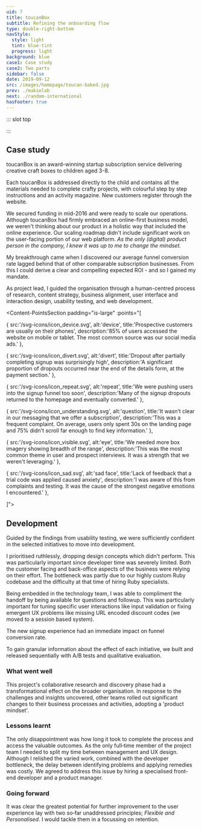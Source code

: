 ```yaml
---
uid: 7
title: toucanBox
subtitle: Refining the onboarding flow
type: double-right-bottom
navStyle:
  style: light
  tint: blue-tint
  progress: light
background: blue
case1: Case study
case2: Two parts
sidebar: false
date: 2019-09-12
src: /images/homepage/toucan-baked.jpg
prev: ./makielab
next: ./random-international
hasFooter: true
---
```

<!-- A redesigned sign up funnel to improve communication, useability and confidence and a strategic design project to identify new ways to improve customer retention -->
::: slot top

<Stage-ProjectStage :noise="true" ctaLabel="toucanbox.com" ctaUrl="https://www.toucanbox.com" rag="toucan-rag" ragTitle="rag-1" titleColumnClass="is-three-fifths" :hasModal="true"
description="I guided the organisation through a human-centred design process which had a transformative effect on our approach to product development.">

<template v-slot:visual-column>
  <figure class="toucan-image">
    <b class="decoration svg-yellow-splat"/>
    <Heros-ImageHero src="/images/toucanbox/combined_onboarding.png" alt="toucanBox homepage"/>
    <!-- <b class="decoration svg-bee"/> -->
    <!-- <b class="decoration svg-confetti-red"/> -->
    <b class="decoration svg-confetti-yellow"/>
    <b class="decoration svg-flash-blue"/>
    <b class="decoration svg-flash-yellow"/>
    <!-- <b class="decoration svg-pencil-parachute"/> -->
  </figure>
</template>

<template v-slot:modal>

<Content-ModalAlert label1="toucanBox 2017" label2="toucanBox current" url1="https://toucanwww.netlify.app/" url2="https://www.toucanbox.com">

**toucanBox.com**

I created a static mirror of the toucanBox homepage at the conclusion of this project in Summer 2017.

</Content-ModalAlert>

</template>

<template v-slot:platform>

Responsive web app

</template>

<template v-slot:timeframe>

2017

</template>

<template v-slot:my-role>

Project lead
~ UX/UI Designer

</template>

<template v-slot:team>

CTO
~ 2 full-stack developers
<!-- ~ stakeholders in Marketing and Creative -->

</template>

</Stage-ProjectStage>

<style lang="sass">
@import "@theme/styles/variables.sass"

.toucan-image
  position: absolute
  height: 28vh
  max-height: 16em
  top: 0
  @media screen and (min-width: $tablet)
    top: -32%
    left: -28%
    height: 128%
    max-height: none
  @media screen and (min-width: $fullhd)
    top: -38%
    left: -28%
    height: 128%
    max-height: none
  img
    position: relative
    height: 100%
    max-width: initial

.toucan-rag
  padding-right: 2em

@media screen and (min-width: $fullhd)
  .toucan-rag
    padding-right: 3em

</style>

:::



<Content-TextSection rag="rag-4" padding="is-initial" columnOffset="title-offset">

##  Case study

<p class="subtitle">
toucanBox is an award-winning startup subscription service delivering creative craft boxes to children aged 3-8.
</p>

Each toucanBox is addressed directly to the child and contains all the materials needed to complete crafty projects, with colourful step by step instructions and an activity magazine. New customers register through the website.

We secured funding in mid-2016 and were ready to scale our operations. Although toucanBox had firmly embraced an online-first business model, we weren't thinking about our product in a holistic way that included the online experience. Our scaling roadmap didn't include significant work on the user-facing portion of our web platform. _As the only (digital) product person in the company, I knew it was up to me to change the mindset._

My breakthrough came when I discovered our average funnel conversion rate lagged behind that of other comparable subscription businesses. From this I could derive a clear and compelling expected ROI - and so I gained my mandate.

As project lead, I guided the organisation through a human-centred process of research, content strategy, business alignment, user interface and interaction design, usability testing, and web development.

<template v-slot:aside>

####  The challenge{ .challenge-title }

How might we increase funnel conversion rate; achieving our business goal but also helping our customers achieve their goals. How might we build a shared organisational understanding of the customer journey.

<br>

#### The outcome{ .challenge-title }

A usable, reassuring, and technologically sustainable homepage and signup experience which raised funnel conversion rate by an average of **25%** while reducing messaging related customer service cases.

_I have omitted confidential information in this case study._
{ .secondary }

</template>


</Content-TextSection>


<!-- <Content-ThreeColumnSection padding="is-large">

<template v-slot:column1>

###  The challenge

How might we increase funnel conversion rate; achieving our business goal but also helping our users achieve their goals. How might we build a shared organisational understanding of the user’s journey.

</template>

<template v-slot:column2>

### The outcome

A usable, reassuring, and technologically sustainable homepage and signup experience which raised funnel conversion rate by an average of **25%** while reducing messaging related CS cases.

</template>

<template v-slot:column3>

### My role

Project Management
~ Customer Research
~ UX/UI Design
~ Analysis and Evaluation

</template>

</Content-ThreeColumnSection> -->



<Content-MainSectionDivider aside="Section 1 of 3" title="Discovery"/>



<Content-PointsSection padding="is-large" :points="[

{ src:'/svg-icons/icon_device.svg', alt:'device', title:'Prospective customers are usually on their phones', description:'85% of users accessed the website on mobile or tablet. The most common source was our social media ads.' },

{ src:'/svg-icons/icon_divert.svg', alt:'divert', title:'Dropout after partially completing signup was surprisingly high', description:'A significant proportion of dropouts occurred near the end of the details form, at the payment section.' },

{ src:'/svg-icons/icon_repeat.svg', alt:'repeat', title:'We were pushing users into the signup funnel too soon', description:'Many of the signup dropouts returned to the homepage and eventually converted.' },

{ src:'/svg-icons/icon_understanding.svg', alt:'question', title:'It wasn’t clear in our messaging that we offer a subscription', description:'This was a frequent complaint. On average, users only spent 30s on the landing page and 75% didn\'t scroll far enough to find key information.' },

{ src:'/svg-icons/icon_visible.svg', alt:'eye', title:'We needed more box imagery showing breadth of the range', description:'This was the most common theme in user and prospect interviews. It was a strength that we weren\'t leveraging.' },

{ src:'/svg-icons/icon_sad.svg', alt:'sad face', title:'Lack of feedback that a trial code was applied caused anxiety', description:'I was aware of this from complaints and testing. It was the cause of the strongest negative emotions I encountered.' },

]">

<template v-slot:content>

## Research

<p class="subtitle">
  I usability tested the existing flow and engaged both customers and non-customers in a dialogue to uncover core motivations.
</p>

To supplement this, I collected data insights and stakeholder knowledge from across the business; customer service (CS), website analytics, net promoter score (NPS), customer surveys and the production database, sometimes asking new questions of our data to fill in the gaps (including writing a few database queries of my own). Along the way, I captured insights in a central location accessible to the whole organisation.



<!-- I gathered data from Google Analytics, Hotjar and customer service cases:
Interviewing customers provided me with further insight into their expectations and needs. I recorded standout and commonly occuring comments:

Analytics, asking customer service, interviewing existing customers and parents who weren’t customers. To gain a better understanding of toucanBox's business goals and constraints along with user needs and behaviours, I kicked off a discovery phase based on a range of quantitative and qualitative research methodologies. I held a series of stakeholder interviews across several business lines to better understand toucanBox's business goals, requirements, and constraints. Each of these interviews was captured in audio and text format, and was used to identify common themes and specific needs. I also explored existing data and artefacts, including.  -->

</template>

</Content-PointsSection>


<Content-QuoteSection rag="rag-4" quote="It’s fun, I can see it’s for kids. But I can't see straight away why I might want it or how it works." attribute="Ameera, mum to Rafi"/>


<Content-ThreeColumnSection padding="is-large" columnOffset="three-offset">

<template v-slot:content>

## Who are our customers?

<p style="padding-right: 6em;">
Through internal stakeholder consultation and customer interviews, I identified the following high level personas and their corresponding motivations:
</p>

</template>

<template v-slot:column1>

####  Parent

---

<div class="small">

*Buyer persona*

In general it’s the parent who responds to our advertising and comms, makes the purchase, manages the subscription and engages with customer service.

<br>

**I want my child to be happy**
~ They enjoy crafting _“We do crafts every weekend and they love it”_
~ They want toucanBox _“They saw it on TV and asked me for it”_

<br>

**I want to be a good parent**
~ I want to share positive experiences with my child, forming lasting memories _“I really value the time we spend together”_
~ I want to support my child’s education and development _“If only it was easier to find things for my kids to do that support their education”_
~ I want to be prepared _“I want to do more crafting with my kids but I’m not creative”_

</div>

</template>

<template v-slot:column2>

#### Gifter

---

<div class="small">

*Buyer persona*

A family friend or relative. Possibly already a customer.

<br>

**I want to give a good gift**
~ I want to show how much I care _“Finding a gift that’s good enough can be hard”_
~ I want it to be quick and easy, for me and the recipient _“A good gift doesn’t create any work for whoever I give it to”_

<br>
<br>

</div>

#### Child

---

<div class="small">

*User persona*

The box experience is all about the child. Their enjoyment drives the decision to remain subscribed. They want to be entertained or to do what they've seen on TV or tried at school.

<!-- <br> -->

<!-- **I want to be entertained**
~ I want to do what I’ve seen my friends do / seen on TV (YouTube) / done at school -->

</div>

</template>

<template v-slot:column3>

<figure class="image is-square">
  <img class="lazyload" data-src="/images/toucanBox/users.jpg" alt="Cartoon of users">
</figure>

</template>

</Content-ThreeColumnSection>


<Content-ImageFrames-FullImageSection url="/images/toucanBox/warehouse-wide.jpg" alt="Montage of discovery artefacts">
<template v-slot:caption>

The toucanBox fulfilment warehouse at Heathrow

</template>
</Content-ImageFrames-FullImageSection>


<Content-ThreeColumnSection padding="is-large" rag="rag-5" columnOffset="three-offset">

<template v-slot:content>

## Collaboration and objectives

Internal stakeholder engagement was crucial to understand the overarching business goals and challenges, but also to build a sense of ownership in the project outcomes. I needed to establish a _'product mindset'_ around the online experience, so that we would continue to measure, evaluate, and iterate the platform on an ongoing basis.

I involved key stakeholders in a journey mapping workshop to visualise the front- and back-stage activities comprising a subscription. This equipped me with important foundational knowledge but also helped other departments empathise with the customer. I followed up with a second workshop, this time focussed on optimising the core value proposition, messaging and content hierarchy. We used our new mission statement as a starting point: _“Unlocking your creativity one box at a time.”_

<!-- As well as generating some snappy copy, we realised we were mixing up 'Why toucanBox' and 'How it works'. Going forward we knew to avoid this pitfall.
In a technique inspired by the product agency [Made By Many](https://www.madebymany.com/)
-->

I summarised our insights into six 'Product Principles' each with suggested ideation starting points:

1\. Easy	&nbsp;	&nbsp;2. Clear	&nbsp;	&nbsp;3. Trustworthy	&nbsp;	&nbsp;4. Open	&nbsp;	&nbsp;5. Personalised	&nbsp;	&nbsp;6. Flexible
{.principles}

<style lang="sass">

  p.principles
    color: white

</style>


We agreed the first two principles were most relevant to our goal of increasing conversion rate. This focus enabled me to define clear measures of success through general and channel-specific KPIs.

<!-- ‘Why toucanBox?’ and ‘How it works.’


the hierarchy of content on the homepage and messaging throughout the flow.

hierarchy of content

distill our value proposition into three digestible headings




Based on the insights collected through research and discovery, I held a series of workshops with the project team to turn insights into action.

We knew Increase funnel conversion rate

so that key stakeholders would champion an outcome driven attitude as the project unfolded.



 the existing online experience, but to instil a sense of ownership in the project outcomes. For our supporter engagement strategy to succeed, we needed key stakeholders in the organization to buy in and champion the mindsets and methods we established as the project unfolded.

Journey mapping workshop

Value proposition workshop

How might we? Jobs to be done and/or user story. Measurable objectives would be better. Design principles? Increase funnel conversion rate. PM-esq stuff. We needed to build a “product” mindset around the signup experience. This would let us make decisions based on real insights and to continuously measure, evaluate, and iterate on the platform over time.

Based on the insights collected through research and discovery, I held a series of workshops with the project team to turn insights into action.

Guided by our findings, I defined clear measures of success for the project through generalized and channel-specific KPIs.

I broke down the overarching project goal into six focus areas under two themes. Unlocking your creativity one box at a time:

I then summarised customer quotes and supporting data into six 'product Design Principles,' each with suggested ideation starting points:

1. Easy
2. Clear
3. Trustworthy
4. Open
5. Personalised
6. Flexible

Easy, Clear, Open and Trustworthy with an overhaul of the acquisition funnel and more help and information on the website. -->

</template>

<template v-slot:column1>

####  Make it clear

---

<div class="small">

Refine how we communicate the toucanBox value proposition with messaging and content optimised for fast comprehension.

Minimise misunderstanding and effectively translate our typical marketing messages “free craft box” into the full picture “toucanBox is a craft box subscription you can try for free”.

Reduce anxiety about price and discounts by providing clear and timely feedback.

</div>

</template>

<template v-slot:column2>

#### Make it easy

---

<div class="small">

Enable comparison between the three box sizes.

Minimise the number of steps, clicks and details required to complete signup.

Build confidence throughout the funnel by following usability best practices, validated by thorough user testing.

Establish a consistent UI language with a living design system.

</div>

</template>

<!-- <template v-slot:column3>

#### Trustworthy

---

<div class="small">

Be more human in the tone of our design and copywriting.

Minimise the number of steps, clicks and details required to complete signup.

Build confidence throughout the funnel by following usability best practices, validated by thorough user testing.

Establish a consistent UI language with a living design system.

</div>

</template> -->

<template v-slot:column3>

<Content-InfoBox :hasIcon="true" :hasAction="true" type="modal" label="See principles" style="margin-bottom: 3em;">

<p style="padding-right: 1em;">
I gathered everything we learnt about our users into a set of 'Product Principles' the whole organisation could access and benefit from.
</p>

<template slot="modal">

<Content :page-key="$site.pages.find(p => p.path === '/extra/toucanbox-principles/').key"/>

</template>

</Content-InfoBox>

</template>

</Content-ThreeColumnSection>







<Content-ImageFrames-FullImageSection url="/images/toucanBox/onboarding-montage.jpg" alt="Montage of discovery artefacts"/>






<Content-ImageFrames-SquareImagesRow rag="rag-4" :images="[
{ url:'/images/toucanBox/main-stage-square.png', alt:'Optimise the \'main stage\'', caption:'Square image caption 1', slot:'slot1', iframe:false, action: {
  type: 'modal',
  label: 'Iterations',
  slot: 'modal1'
  } },
{ url:'/images/toucanBox/product-section.png', alt:'Optimise the product section', caption:'Square image caption 2', slot:'slot2', iframe:false, action: {
  type: 'modal',
  label: 'Iterations',
  slot: 'modal2'
  } },
{ url:'/images/toucanBox/ia-nav.png', alt:'Optimise site nav and IA', caption:'Square image caption 3', slot:'slot3', iframe:false },
]">

<template slot="content">

## Testing prototypes

<p class="subtitle">
  Equipped with strategic objectives generated with input from across the organisation, my next step was to iterate towards a design solution.
</p>

Four design challenges stood out as critical to the project’s success; the 'main stage', product section, site navigation and the details form. I didn't rely solely on upfront research and tested continuously with stakeholders and users. NB: trialist mode is activated when a user enters a valid discount code or if they arrive from a paid marketing source with a URL embedded code.

<!-- Insights from the journey mapping and value proposition workshops enabled me to rapidly iterate flow, information architecture, usability, interface and visual design from a strong foundation. Nevertheless, I didn't solely rely on upfront research and tested constantly with stakeholders and users. -->




<!-- Rapid wireframing and prototyping

with Adobe Xd, Invision, and React helped the project team explore several directions before identifying a promising design approach.

Having defined the relationship of the new feature to the existing system and the specific personalisation options we would offer, the next challenge was to establish how it would be presented to customers.

Before moving into high-fidelity design and development, I performed usability testing on the proposed direction for the signup experience to validate design and content and decisions, identify challenges, and iterate based on real user feedback.

I sketched and iterated all sections of the acquisition funnel, applying the new information architecture and improving useability, consistency and visual design.

Based on the analysis and project goals, four interface design challenges stood out to me as critical to the project’s success:

I recruited a range of study participants that closely matched our defined user personas, and designed a usability study that would examine several different signup flows. -->

<!-- Rapid wireframing and prototyping with Adobe Xd, Invision, and React helped the project team explore several directions before identifying a promising design approach. -->
<br>
<br>

### Landing page

</template>

<template slot="slot1">

#### 'Main stage'

Leveraging our newly optimised messaging to communicate the value proposition clearly and quickly.

- Clear upfront product value statement{ .check }
- Leveraging our quality video content (autoplay on desktop){ .check }
{ .check-list }

</template>

<template slot="modal1">

<figure class="image is-2by1">
  <img class="lazyload" data-src="/images/toucanBox/main-stage-detail.png" alt="Iterations of the Main Stage">
</figure>

</template>

<template slot="slot2">

#### Product section

Enabling comparison between each box, while emphasising their different propositions.

- Compact vertically stacking cards with detail views{ .check }
- Not neglecting desktop users - three column layout{ .check }
{ .check-list }

</template>

<template slot="modal2">

<figure class="image is-2by1">
  <img class="lazyload" data-src="/images/toucanBox/product-section-detail.png" alt="Iterations of the Product Section">
</figure>

</template>

<template slot="slot3">

#### Information architecture

Redesigned sitemap and site-wide navigation, able to accommodate existing content and scale to new verticals.

<!-- scale to . The right-oriented, persistent login button fades out as the menu slides in. Site navigation and structure. New content (schools, inside a box, blog/activities). Around what users are really looking for e.g. What's inside the box - reachable by both scrolling and clicking a button in the nav. -->

- Always visible login button to reduce CS cases{ .check }
- Links that focus on what prospects are trying to learn{ .check }
{ .check-list }

</template>

</Content-ImageFrames-SquareImagesRow>




<Content-ImageFrames-SquareImagesRow padding="is-medium"  :images="[
{ url:'/images/toucanBox/signup-funnel.png', alt:'Optimise the signup funnel', caption:'Square image caption 1', slot:'slot1', iframe:false, action: {
  type: 'modal',
  label: 'Wireframes',
  slot: 'modal1'
  } },
{ url:'/images/toucanBox/mobile-steps.png', alt:'Mobile friendly steps', caption:'Square image caption 2', slot:'slot2', iframe:false, action: {
  type: 'link',
  label: 'Prototype',
  url: 'https://signup-prototype.netlify.app/?code=test'
  } },
{ url:'/images/toucanBox/choose-plan.png', alt:'Choose a plan', caption:'Square image caption 3', slot:'slot3', iframe:false, action: {
  type: 'modal',
  label: 'Video',
  slot: 'modal3'
  } },
]">

<template slot="content">

### Signup funnel

</template>

<template slot="slot1">

#### Reassuring information

Single page signup form, the simplest and most usable solution we could currently offer the user.

- Clear feedback of discount and price status{ .check }
- Customisable trial offer message{ .check }
- Revamped input validation logic{ .check }
{ .check-list }

</template>

<template slot="modal1">

<figure class="image is-2by1">
  <img class="lazyload" data-src="/images/toucanBox/wireframe-flow-signup.png" alt="Iterations of the Main Stage">
</figure>

</template>

<template slot="slot2">

#### Mobile-friendly steps

Splitting fieldsets onto separate pages (mobile and desktop) with a continue button and persistent order basket.

- Could be more usable on mobile and enable more information capture for personalisation{ .check }
- Beyond the current technical expertise of the team{ .stop }
{ .check-list }

</template>

<template slot="slot3">

#### Choose a subscription plan

We experimented with adding additional choice at signup but found this reduced conversion rate. A small uptick in retention didn't offset the effect.

- Upsell customers at signup{ .check }
- Retention was a promising future focus{ .check }
- Too much upfront commitment for most potential customers{ .stop }
{ .check-list }

</template>

<template slot="modal3">

<div class="video-wrapper">

  <figure class="image is-9by16 single-image">
    <iframe class="lazyload" data-src="https://player.vimeo.com/video/293190532" width="640" height="1138" frameborder="0" webkitallowfullscreen mozallowfullscreen allowfullscreen></iframe>
  </figure>
  <figcaption>
    User testing a subscription plans design iteration
  </figcaption>

</div>

</template>

</Content-ImageFrames-SquareImagesRow>




<Content-MainAsideSection padding="is-large has-divider" rag="rag-4" :aside="true" columnOffset="table-offset" page1Label="Landing page" page2Label="Signup funnel">

<template slot="content">

## Lessons from user testing

I conducted usability testing of the funnel designs with internal stakeholders and external testers. The appropriate level of fidelity was different for each initiative and audience. Static wireframes and paper prototypes sufficed for internal stakeholders, greatly increasing iteration speed. For external testing I typically made use of inVision and HTML prototypes, recording sessions by video to be viewed later by the whole project team.

</template>

<template>

**Observation** | **Remedy** |
--- | --- |
_“I’ll use the menu to learn more”_ A significant minority of testers wanted to use the navigation menu to learn more, rather than scrolling. They found the options unsatisfying or confusing | I added links to the main navigation for separate pages mirroring and expanding upon scroll-reachable content on the homepage |
_"We can't just have the burger menu on desktop"_ Internal testers requested an always-visible main navigation on desktop | I had de-prioritised this for expediency but quickly realised we weren't meeting users' expectations while it was absent |
_“How do I close this?”_ Testers expected the product details modal to have a close button at the top as well as the bottom | I added close buttons to the top and bottom of the modal |
The view rate for the toucanBox promotional video didn't increase, even though I had increased the prominence of the video button | Further emphasis on the video button might compete with the main CTA. Instead, I added an autoplay looping montage video on desktop |
{.table .is-fullwidth}

</template>

<template slot="page2">

**Observation** | **Remedy** |
--- | --- |
_“I expected siblings would always cost £1 extra?”_ Testers reported that the messaging regarding the trial offer for siblings (additional children) was unclear. The existing copy could imply that each additional child would always cost £1, not just for the first delivery | Over time several such copywriting mistakes had crept into the funnel. I worked with our copywriter to revamp messaging across the homepage and signup flow. |
_“I can’t be sure how much I’m paying.”_ Testers mentioned that it felt frightening to click the ‘authorise payment’ button on the details form | I added a mini order summary next to the payment/paypal button titled 'What You're Paying Today' |
_“If I wanted to send toucanBox to two different addresses, how would I do that?”_ It became clear that our system was not well suited to gifters. The copy, interface and even the backend data model was not tailored to their needs | This was good feedback but the issue was out of the scope of this project. I made sure it was communicated to the Leadership Team and suggested a future project to resolve the issue. |
_“I don’t remember making a password, now I need one to log in?”_ Around 15% of trialists didn’t make a password after completing sign up, so I was aware we were increasing CS load to optimise for conversion. | Detailed analysis was needed to understand the impact of making the password field mandatory. I decided not to tackle this problem in this project, but advocated for a sister link to 'Forgotten your password?' on the login page: 'Not created a password yet?' |
{.table .is-fullwidth}

</template>

<template slot="aside">

<div class="columns is-gapless" style="margin-bottom: 3em;">
  <div class="column is-half">
    <figure class="image is-square">
      <img class="lazyload" data-src="/images/toucanBox/user-testing-1.jpg" alt="User tester 1">
    </figure>
  </div>
</div>

<div class="columns is-gapless">
  <div class="column is-half">
    <figure class="image is-square">
      <img class="lazyload" data-src="/images/toucanBox/user-testing-2.jpg" alt="User tester 2">
    </figure>
  </div>
</div>

</template>

</Content-MainAsideSection>




<Content-MainSectionDivider aside="Section 2 of 3" title="Delivery"/>




<Content-ImageFrames-MainImageSection padding="is-large" url="/images/toucanBox/styles.png" alt="toucanBox design system" :aside="true" rag="rag-5" imageClass="is-2by1">

<template v-slot:content>

## Design system

With such a small technology team and a rapidly growing business, I knew it was crucial to utilise every opportunity to maximise efficiency. We still had a relatively small web platform, so it made sense to establish a living design system during a redesign.

I worked closely with developers as we followed the [Atomic Design](https://bradfrost.com/blog/post/atomic-web-design/) methodology, with code as the single source of truth. I separately maintained a minimal Sketch Library of atoms to facilitate rapid UI sketching. In support, I directly wrote CSS for variables, atoms, molecules and some organisms.

Going forward, the design system enabled developers to prototype UI and the establishment of the 'Activities' blog, where content writers could easily compose visually rich articles.

 <!-- Implementation makes it easy for content editors to visualize and create content. block-based components
ongoing iteration and refinement to meet evolving user and business needs.

I worked closely with developers to establish variables for our colour pallet, typography scale, icons, spacing and other stylistic elements.

-->



<!-- Equally, our developers shared a relative weakness in front-end CSS and JS.

In order to act quickly, I slotted into the role of front-end developer to build the new homepage and make design improvements throughout the funnel.

Sustainable, living UI design system

Minimal common-sense standards.

Code as the single source of truth. Atoms as Sketch Library, organisms only in code.

Living design system: ongoing iteration and refinement to meet evolving user and business needs.

Enabled faster prototyping of new ideas.

To increase my efficiency and that of the whole team, I created and maintained a style guide of UI components and design guidelines (with corresponding html snippets) as I developed the front end

Link to living styleguide. Atomic design. UI style evolved from the magazine - graphic design.

Tone of voice -->

</template>

<template v-slot:aside>

#### Visual design

The toucanBox Creative Team had recently completed a brand refresh. I knew this new style would give us a distinctive look online and I was keen to promote consistency across all product touch points.

<!-- and new boxes included activity magazines brimming with colour, imagination and illustrations. -->

<!-- I knew this new style would give us a distinctive look online and I was keen to promote consistency across all product touch points. -->

Having been involved in the earlier stages of the project, they were primed and ready to work with me to apply the brand to the UI.

</template>

</Content-ImageFrames-MainImageSection>



<Content-ImageFrames-FullImageSection imageClass="is-16by9" url="/images/toucanBox/toucan-together.jpg" alt="Montage of discovery artefacts"/>




<Content-TextSection padding="is-large" rag="rag-4" columnOffset="title-offset">

## Development

<p class="subtitle">
  Guided by the findings from usability testing, we were sufficiently confident in the selected initiatives to move into development.
</p>

I prioritised ruthlessly, dropping design concepts which didn't perform. This was particularly important since developer time was severely limited. Both the customer facing and back-office aspects of the business were relying on their effort. The bottleneck was partly due to our highly custom Ruby codebase and the difficulty at that time of hiring Ruby specialists.

Being embedded in the technology team, I was able to compliment the handoff by being available for questions and followup. This was particularly important for tuning specific user interactions like input validation or fixing emergent UX problems like missing URL encoded discount codes (we moved to a session based system).

<!-- I complimented the design specs by being constantly available for questions.

Thanks to our existing UI design system, progressing from wireframes to high-fidelity UI design was a snap.

Further evaluation of the new design could only be achieved through live metrics. These needed to be measured in production.
What we chose to build in production. Release feature-by-feature - A/B testing to validate. Focus on working with and supporting developers to realise designs in production. Supporing with - CSS, Design System, compromises and adjustments to the spec.

I worked closely with our developers to tune the input validations and feedback messages on the details form. Under some circumstances, users from paid marketing channels with URL embedded discount codes could lose it while browsing the site. We solved this issue by switching to a session-based system.

Our custom Ruby codebase and the difficulty in recruiting Ruby developers in London combined to make developer resource the tightest bottleneck for toucanBox. Equally, our developers shared a relative weakness in front-end CSS and JS.

In order to act quickly, I slotted into the role of front-end developer to build the new homepage and make design improvements throughout the funnel. -->

<template v-slot:aside>

<Content-Techstack

:techs="[
{ title:'Build', description:'Middleman, Gulp' },
{ title:'UI', description:'JQuery, Vue.js' },
{ title:'CSS', description:'SCSS' },
{ title:'Backend', description:'Sinatra (Ruby, ERB), Postgres' },
]"

/>

</template>

</Content-TextSection>




<Content-MainSectionDivider aside="Section 3 of 3" title="Evaluation"/>




<Content-TextSection rag="rag-6">

<p class="subtitle" style="padding-right: 4em;">
  The new signup experience had an immediate impact on funnel conversion rate.
</p>

To gain granular information about the effect of each initiative, we built and released sequentially with A/B tests and qualitative evaluation.

<!-- I A/B tested changes as they were released. There were challenges in measuring the long-term impact of each change (including phased releases, seasonal fluctuations and incomplete historical data). The estimate of impact is therefore conservative.

The final funnel is accessible with fast performance on both desktop and mobile devices.

 -->


### What went well

This project's collaborative research and discovery phase had a transformational effect on the broader organisation. In response to the challenges and insights uncovered, other teams rolled out significant changes to their business processes and activities, adopting a 'product mindset'.

 <!-- in areas such as marketing, customer service and operations.


A 'product mindset' had taken root, with a focus on outcomes rather than outputs.

started to rethink several business processes and activities with a product mindset.

Thanks to our existing UI design system, progressing from wireframes to high-fidelity UI design was a snap.

The donation experience project had a transformational effect within the greater organization. In response to challenges and insights uncovered during user experience research and strategy, the organization rolled out significant changes to its business processes and activities, its approach to supporter outreach, conversion, and retention, and implemented a new membership model for supporters. -->

### Lessons learnt

The only disappointment was how long it took to complete the process and access the valuable outcomes. As the only full&#8209;time member of the project team I needed to split my time between management and UX design. Although I relished the varied work, combined with the developer bottleneck, the delay between identifying problems and applying remedies was costly. We agreed to address this issue by hiring a specialised front-end developer and a product manager.

<!-- I was the only full-time member of the project team; coordinating the research, executing the design process, writing front-end code, planning tests and shipping releases. We were a small team with many competing priorities and a limited budget. This meant a delay between identifying the problems and releasing the improvements.

We addressed this problem in early 2018 by hiring a dedicated front-end developer, thereby creating a distinction for which I had been advocating between web development and product design. -->

<!-- although we searched for a product manager, we didn't find a suitable candidate.  -->

### Going forward

<p>
It was clear the greatest potential for further improvement to the user experience lay with two so&#8209;far unaddressed principles; <em>Flexible and Personalised</em>. I would tackle them in a <Content-ModalLink label="future project">
<template v-slot:modal>

<Content :page-key="$site.pages.find(p => p.path === '/extra/toucanbox-personalisation/').key"/>

</template>
</Content-ModalLink> focussing on retention.
</p>


<template slot="aside">

<!-- <div class="columns is-gapless">
  <div class="column is-two-thirds">
    <figure class="image is-square">
      <img class="lazyload" data-src="/images/toucanBox/post-its-principles.jpg" alt="Design principles">
    </figure>
  </div>
</div> -->

<Content-InfoBox :hasIcon="true" :hasAction="true" type="link" label="toucanbox.com 2017" url="https://toucanwww.netlify.app/">

I created a static mirror of the toucanBox homepage at the conclusion of this project.
{ .rag-2 }

</Content-InfoBox>

<!-- <Content-ModalWrapper type="link" url="http://toucanwww.herokuapp.com/" label="toucanBox static website circa 2017">
  <figure class="image is-3by2">
    <img class="lazyload" data-src="/images/toucanbox/onboarding-desktop.jpg"" alt="touanBox website in 2017">
  </figure>
</Content-ModalWrapper> -->

</template>


</Content-TextSection>



<Content-MetricsSection padding="is-medium-large" :metrics="[
{ metric:'25%', description:'Cumulative average increase in funnel conversion rate' },
{ metric:'35%', description:'Reduction in homepage data transfer. I implemented SVG spritesheets, lazy loading and progressive enhancement' },
{ metric:'20%', description:'Reduction in the number of CS cases relating to a misunderstanding of the value proposition' },
]"/>

<!-- _Data reflects year-over-year activity for a defined period of time as of December 2017._ -->
